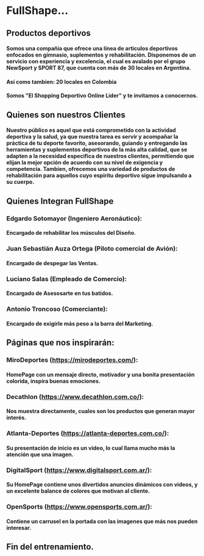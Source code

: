 # FullShape...
## Productos deportivos
#### Somos una compañia que ofrece una línea de articulos deportivos enfocados en gimnasio, suplementos y rehabilitación. Disponemos de un servicio con experiencia y excelencia, el cual es avalado por el grupo NewSport y SPORT 87, que cuenta con más de 30 locales en Argentina.
#### Así como tambien: 20 locales en Colombia
#### Somos "El Shopping Deportivo Online Lider" y te invitamos a conocernos.

## Quienes son nuestros Clientes
#### Nuestro público es aquel que está comprometido con la actividad deportiva y la salud, ya que nuestra tarea es servir y acompañar la práctica de tu deporte favorito, asesorando, guiando y entregando las herramientas y suplementos deportivos de la más alta calidad, que se adapten a la necesidad especifica de nuestros clientes, permitiendo que elijan la mejor opción de acuerdo con su nivel de exigencia y competencia. Tambíen, ofrecemos una variedad de productos de rehabilitación para aquellos cuyo espiritu deportivo sigue impulsando a su cuerpo. 

## Quienes Integran FullShape
### **Edgardo Sotomayor** (Ingeniero Aeronáutico):
#### Encargado de rehabilitar los músculos del Diseño.
### **Juan Sebastián Auza Ortega** (Piloto comercial de Avión):
#### Encargado de despegar las Ventas.
### **Luciano Salas** (Empleado de Comercio):
#### Encargado de Asesosarte en tus batidos.
### **Antonio Troncoso** (Comerciante):
#### Encargado de exigirle más peso a la barra del Marketing.

## Páginas que nos inspirarán:
### **MiroDeportes** (https://mirodeportes.com/):
#### HomePage con un mensaje directo, motivador y una bonita presentación colorida, inspira buenas emociones.
### **Decathlon** (https://www.decathlon.com.co/):
#### Nos muestra directamente, cuales son los productos que generan mayor interés.
### **Atlanta-Deportes** (https://atlanta-deportes.com.co/):
#### Su presentación de inicio es un video, lo cual llama mucho más la atención que una imagen.
### **DigitalSport** (https://www.digitalsport.com.ar/):
#### Su HomePage contiene unos divertidos anuncios dinámicos con videos, y un excelente balance de colores que motivan al cliente.
### **OpenSports** (https://www.opensports.com.ar/):
#### Contiene un carrusel en la portada con las imagenes que más nos pueden interesar.



## Fin del entrenamiento.
